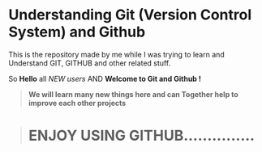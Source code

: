 # Understanding Git (Version Control System) and Github
This is the repository made by me while I was trying to learn and Understand GIT, GITHUB and other related stuff.

So **Hello** all *NEW users* AND **Welcome to Git and Github !**
>********We will learn many new things here and can Together help to improve each other projects********

># ENJOY USING GITHUB...............
